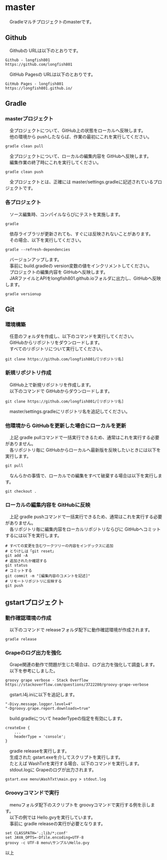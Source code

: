 # master

　Gradleマルチプロジェクトのmasterです。

## Github

　Githubの URLは以下のとおりです。

~~~
Github - longfish801
https://github.com/longfish801
~~~

　GitHub Pagesの URLは以下のとおりです。

~~~
GitHub Pages - longfish801
https://longfish801.github.io/
~~~

## Gradle
### masterプロジェクト

　全プロジェクトについて、GitHub上の状態をローカルへ反映します。  
　他の環境から pushしたならば、作業の最初にこれを実行してください。

~~~
gradle clean pull
~~~

　全プロジェクトについて、ローカルの編集内容を GitHubへ反映します。  
　編集作業の終了時にこれを実行してください。

~~~
gradle clean push
~~~

　全プロジェクトとは、正確には master/settings.gradleに記述されているプロジェクトです。

### 各プロジェクト

　ソース編集時、コンパイルならびにテストを実施します。

~~~
gradle
~~~

　依存ライブラリが更新されても、すぐには反映されないことがあります。  
　その場合、以下を実行してください。

~~~
gradle --refresh-dependencies
~~~

　バージョンアップします。  
　事前に build.gradleの version変数の値をインクリメントしてください。  
　プロジェクトの編集内容を GitHubへ反映します。  
　JARファイルとAPIをlongfish801.github.ioフォルダに出力し、GitHubへ反映します。

~~~
gradle versionup
~~~

## Git
### 環境構築

　任意のフォルダを作成し、以下のコマンドを実行してください。  
　GitHubからリポジトリをダウンロードします。  
　すべてのリポジトリについて実行してください。

~~~
git clone https://github.com/longfish801/[リポジトリ名]
~~~

### 新規リポジトリ作成

　GitHub上で新規リポジトリを作成します。  
　以下のコマンドで GitHubからダウンロードします。

~~~
git clone https://github.com/longfish801/[リポジトリ名]
~~~

　master/settings.gradleにリポジトリ名を追記してください。

### 他環境から GitHubを更新した場合にローカルを更新

　上記 gradle pullコマンドで一括実行できるため、通常はこれを実行する必要がありません。  
　各リポジトリ毎に GitHubからローカルへ最新版を反映したいときには以下を実行します。

~~~
git pull
~~~

　なんらかの事情で、ローカルでの編集をすべて破棄する場合は以下を実行します。  

~~~
git checkout .
~~~

### ローカルの編集内容を GitHubに反映

　上記 gradle pushコマンドで一括実行できるため、通常はこれを実行する必要がありません。  
　各リポジトリ毎に編集内容をローカルリポジトリならびに GitHubへコミットするには以下を実行します。

~~~
# すべての変更を含むワークツリーの内容をインデックスに追加
# とりけしは「git reset」
git add -A
# 追加されたか確認する
git status
# コミットする
git commit -m "[編集内容のコメントを記述]"
# リモートリポジトリに反映する
git push
~~~

## gstartプロジェクト
### 動作確認環境の作成

　以下のコマンドで releaseフォルダ配下に動作確認環境が作成されます。

~~~
gradle release
~~~

### Grapeのログ出力を強化

　Grape関連の動作で問題が生じた場合は、ログ出力を強化して調査します。  
　以下を参考にしました。

~~~
groovy grape verbose - Stack Overflow
https://stackoverflow.com/questions/3722280/groovy-grape-verbose
~~~

　gstart.l4j.iniに以下を追記します。

~~~
"-Divy.message.logger.level=4"
"-Dgroovy.grape.report.downloads=true"
~~~

　build.gradleについて headerTypeの指定を有効にします。

~~~
createExe {
	...
	headerType = 'console';
}
~~~

　gradle releaseを実行します。  
　生成された gstart.exeを介してスクリプトを実行します。  
　たとえば WashTxtを実行する場合、以下のコマンドを実行します。  
　stdout.logに Grapeのログが出力されます。

~~~
gstart.exe menu\WashTxt\main.gvy > stdout.log
~~~

### Groovyコマンドで実行

　menuフォルダ配下のスクリプトを groovyコマンドで実行する例を示します。  
　以下の例では Hello.gvyを実行しています。  
　事前に gradle releaseの実行が必要となります。

~~~
set CLASSPATH='.;lib/*;conf'
set JAVA_OPTS=-Dfile.encoding=UTF-8
groovy -c UTF-8 menu\サンプル\Hello.gvy
~~~

以上

